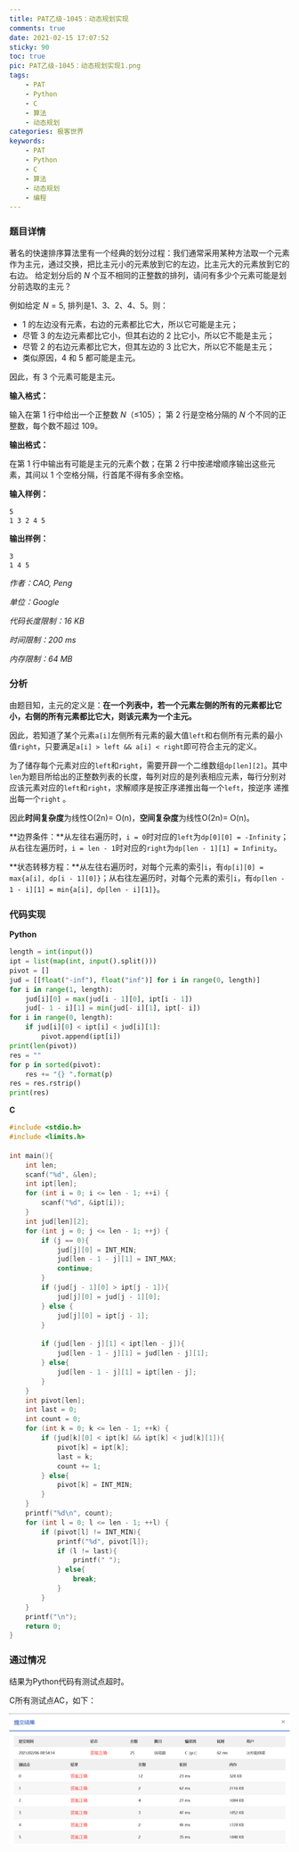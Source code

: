 ```yaml
---
title: PAT乙级-1045：动态规划实现
comments: true
date: 2021-02-15 17:07:52
sticky: 90
toc: true
pic: PAT乙级-1045：动态规划实现1.png
tags:
	- PAT
	- Python
	- C
	- 算法
	- 动态规划
categories: 极客世界
keywords: 
	- PAT
	- Python
	- C
	- 算法
	- 动态规划
	- 编程
---
```


### 题目详情

著名的快速排序算法里有一个经典的划分过程：我们通常采用某种方法取一个元素作为主元，通过交换，把比主元小的元素放到它的左边，比主元大的元素放到它的右边。 给定划分后的 *N* 个互不相同的正整数的排列，请问有多少个元素可能是划分前选取的主元？

例如给定 $N = 5$, 排列是1、3、2、4、5。则：

- 1 的左边没有元素，右边的元素都比它大，所以它可能是主元；
- 尽管 3 的左边元素都比它小，但其右边的 2 比它小，所以它不能是主元；
- 尽管 2 的右边元素都比它大，但其左边的 3 比它大，所以它不能是主元；
- 类似原因，4 和 5 都可能是主元。

因此，有 3 个元素可能是主元。

**输入格式：**

输入在第 1 行中给出一个正整数 *N*（≤105）； 第 2 行是空格分隔的 *N* 个不同的正整数，每个数不超过 109。

**输出格式：**

在第 1 行中输出有可能是主元的元素个数；在第 2 行中按递增顺序输出这些元素，其间以 1 个空格分隔，行首尾不得有多余空格。

**输入样例：**

```in
5
1 3 2 4 5
```

**输出样例：**

```out
3
1 4 5
```

*作者：CAO, Peng*

*单位：Google*

*代码长度限制：16 KB*

*时间限制：200 ms*

*内存限制：64 MB*



### 分析

由题目知，主元的定义是：**在一个列表中，若一个元素左侧的所有的元素都比它小，右侧的所有元素都比它大，则该元素为一个主元。**

因此，若知道了某个元素`a[i]`左侧所有元素的最大值`left`和右侧所有元素的最小值`right`，只要满足`a[i] > left && a[i] < right`即可符合主元的定义。

为了储存每个元素对应的`left`和`right`，需要开辟一个二维数组`dp[len][2]`。其中`len`为题目所给出的正整数列表的长度，每列对应的是列表相应元素，每行分别对应该元素对应的`left`和`right`，求解顺序是按正序递推出每一个`left`，按逆序 递推出每一个`right` 。

因此**时间复杂度**为线性O(2n)= O(n)，**空间复杂度**为线性O(2n)= O(n)。

**边界条件：**从左往右遍历时，`i = 0`时对应的`left`为`dp[0][0] = -Infinity`；从右往左遍历时，`i = len - 1`时对应的`right`为`dp[len - 1][1] = Infinity`。

**状态转移方程：**从左往右遍历时，对每个元素的索引`i`，有`dp[i][0] = max{a[i], dp[i - 1][0]}`；从右往左遍历时，对每个元素的索引`i`，有`dp[len - 1 - i][1] = min{a[i], dp[len - i][1]}`。



### 代码实现

**Python**

```python
length = int(input())
ipt = list(map(int, input().split()))
pivot = []
jud = [[float("-inf"), float("inf")] for i in range(0, length)]
for i in range(1, length):
    jud[i][0] = max(jud[i - 1][0], ipt[i - 1])
    jud[- 1 - i][1] = min(jud[- i][1], ipt[- i])
for i in range(0, length):
    if jud[i][0] < ipt[i] < jud[i][1]:
        pivot.append(ipt[i])
print(len(pivot))
res = ""
for p in sorted(pivot):
    res += "{} ".format(p)
res = res.rstrip()
print(res)
```

**C**

```c++
#include <stdio.h>
#include <limits.h>

int main(){
    int len;
    scanf("%d", &len);
    int ipt[len];
    for (int i = 0; i <= len - 1; ++i) {
        scanf("%d", &ipt[i]);
    }
    int jud[len][2];
    for (int j = 0; j <= len - 1; ++j) {
        if (j == 0){
            jud[j][0] = INT_MIN;
            jud[len - 1 - j][1] = INT_MAX;
            continue;
        }
        if (jud[j - 1][0] > ipt[j - 1]){
            jud[j][0] = jud[j - 1][0];
        } else {
            jud[j][0] = ipt[j - 1];
        }

        if (jud[len - j][1] < ipt[len - j]){
            jud[len - 1 - j][1] = jud[len - j][1];
        } else{
            jud[len - 1 - j][1] = ipt[len - j];
        }
    }
    int pivot[len];
    int last = 0;
    int count = 0;
    for (int k = 0; k <= len - 1; ++k) {
        if (jud[k][0] < ipt[k] && ipt[k] < jud[k][1]){
            pivot[k] = ipt[k];
            last = k;
            count += 1;
        } else{
            pivot[k] = INT_MIN;
        }
    }
    printf("%d\n", count);
    for (int l = 0; l <= len - 1; ++l) {
        if (pivot[l] != INT_MIN){
            printf("%d", pivot[l]);
            if (l != last){
                printf(" ");
            } else{
                break;
            }
        }
    }
    printf("\n");
    return 0;
}
```



### 通过情况

结果为Python代码有测试点超时。

C所有测试点AC，如下：



![C](PAT乙级-1045：动态规划实现/PAT乙级-1045：动态规划实现2.png)